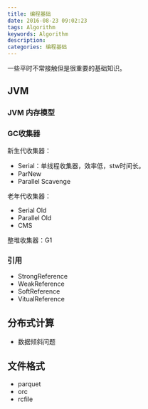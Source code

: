 ```yaml
---
title: 编程基础
date: 2016-08-23 09:02:23
tags: Algorithm
keywords: Algorithm
description: 
categories: 编程基础
---
```


一些平时不常接触但是很重要的基础知识。

## JVM

### JVM 内存模型



### GC收集器

新生代收集器：

* Serial：单线程收集器，效率低，stw时间长。
* ParNew
* Parallel Scavenge

老年代收集器：

* Serial Old
* Parallel Old
* CMS

整堆收集器：G1

### 引用

* StrongReference
* WeakReference
* SoftReference
* VitualReference


## 分布式计算

* 数据倾斜问题


## 文件格式

* parquet
* orc
* rcfile